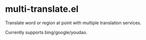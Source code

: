 # multi-translate.el

Translate word or region at point with multiple translation services.

Currently supports bing/google/youdao.

